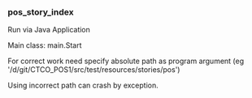### pos_story_index

Run via Java Application

Main class: main.Start


For correct work need specify absolute path as program argument (eg '/d/git/CTCO_POS1/src/test/resources/stories/pos')

Using incorrect path can crash by exception.

